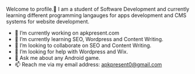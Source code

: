 Welcome to profile.👋
I am a student of Software Development and currently learning different programming langauges for apps development and CMS systems for website development.
- 🔭 I’m currently working on apkpresent.com
- 🌱 I’m currently learning SEO, Wordpress and Content Writing.
- 👯 I’m looking to collaborate on SEO and Content Writing.
- 🤔 I’m looking for help with Wordpress and Wix.
- 💬 Ask me about any Android game.
- 📫 Reach me via my email address: apkpresent0@gmail.com
